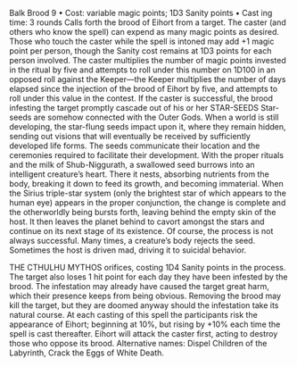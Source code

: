 Balk Brood 9
• Cost:  variable magic points; 1D3 Sanity points
•
 Cast
ing time: 3 rounds
Calls forth the brood of Eihort from a target. The caster 
(and others who know the spell) can expend as many magic 
points as desired. Those who touch the caster while the spell 
is intoned may add +1 magic point per person, though the 
Sanity cost remains at 1D3 points for each person involved.
The caster multiplies the number of magic points invested 
in the ritual by five and attempts to roll under this number 
on 1D100 in an opposed roll against the Keeper—the Keeper 
multiplies the number of days elapsed since the injection of 
the brood of Eihort by five, and attempts to roll under this 
value in the contest. If the caster is successful, the brood 
infesting the target promptly cascade out of his or her 
STAR-SEEDS
Star-seeds are somehow connected with the Outer Gods. 
When a world is still developing, the star-flung seeds impact 
upon it, where they remain hidden, sending out visions that 
will eventually be received by sufficiently developed life forms. 
The seeds communicate their location and the ceremonies 
required to facilitate their development. With the proper rituals 
and the milk of Shub-Niggurath, a swallowed seed burrows 
into an intelligent creature’s heart. There it nests, absorbing 
nutrients from the body, breaking it down to feed its growth, 
and becoming immaterial. When the Sirius triple-star system 
(only the brightest star of which appears to the human eye) 
appears in the proper conjunction, the change is complete and 
the otherworldly being bursts forth, leaving behind the empty 
skin of the host. It then leaves the planet behind to cavort 
amongst the stars and continue on its next stage of its existence. 
Of course, the process is not always successful. Many times, 
a creature’s body rejects the seed. Sometimes the host is driven 
mad, driving it to suicidal behavior. 

THE CTHULHU MYTHOS
orifices, costing 1D4 Sanity points in the process. The target 
also loses 1 hit point for each day they have been infested 
by the brood. The infestation may already have caused the 
target great harm, which their presence keeps from being 
obvious. Removing the brood may kill the target, but they are 
doomed anyway should the infestation take its natural course.
At each casting of this spell the participants risk the 
appearance of Eihort; beginning at 10%, but rising by +10% 
each time the spell is cast thereafter. Eihort will attack the 
caster first, acting to destroy those who oppose its brood.
Alternative names: Dispel Children of the Labyrinth, Crack 
the Eggs of White Death.

